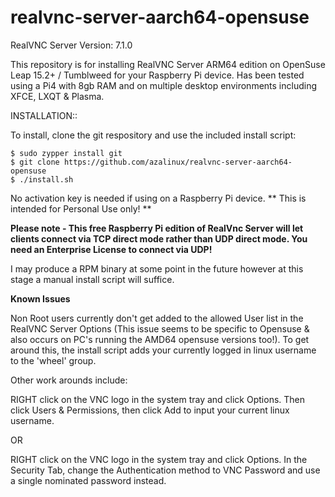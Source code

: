 # realvnc-server-aarch64-opensuse

RealVNC Server Version:    7.1.0

This repository is for installing RealVNC Server ARM64 edition on OpenSuse Leap 15.2+ / Tumblweed for your Raspberry Pi device.  Has been tested using a Pi4 with 8gb RAM and on multiple desktop environments including XFCE, LXQT & Plasma.

INSTALLATION::

To install, clone the git respository and use the included install script:
```
$ sudo zypper install git                           
$ git clone https://github.com/azalinux/realvnc-server-aarch64-opensuse
$ ./install.sh
```
No activation key is needed if using on a Raspberry Pi device.  ** This is intended for Personal Use only! **

**Please note - This free Raspberry Pi edition of RealVnc Server will let clients connect via TCP direct mode rather than UDP direct mode. You need an Enterprise License to connect via UDP!**

I may produce a RPM binary at some point in the future however at this stage a manual install script will suffice.

**Known Issues**

Non Root users currently don't get added to the allowed User list in the RealVNC Server Options (This issue seems to be specific to Opensuse & also occurs on PC's running the AMD64 opensuse versions too!).   To get around this, the install script adds your currently logged in linux username to the 'wheel' group.

Other work arounds include:

RIGHT click on the VNC logo in the system tray and click Options.  Then click Users & Permissions, then click Add to input your current linux username.

OR

RIGHT click on the VNC logo in the system tray and click Options.  In the Security Tab, change the Authentication method to VNC Password and use a single nominated password instead.


